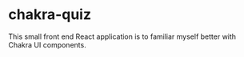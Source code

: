 # chakra-quiz

This small front end React application is to familiar myself better with Chakra UI components.
